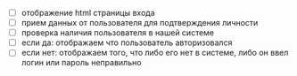 - [ ] отображение html страницы входа
- [ ] прием данных от пользователя для подтверждения личности 
- [ ] проверка наличия пользователя в нашей системе 
- [ ] если да: отображаем что пользователь авторизовался 
- [ ] если нет: отображаем того, что либо его нет в системе, либо он ввел логин или пароль неправильно 